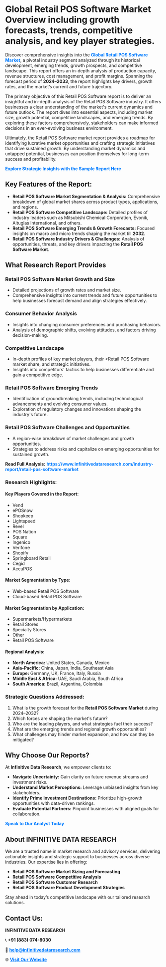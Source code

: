 <h1>Global Retail POS Software Market Overview including growth forecasts, trends, competitive analysis, and key player strategies.</h1>
<p>
Discover comprehensive insights into the 
<a href="https://www.infinitivedataresearch.com/industry-report/retail-pos-software-market" rel="dofollow" style="color: #007BFF; text-decoration: none;"><strong>Global Retail POS Software Market</strong></a>, a pivotal industry segment analyzed through its historical development, emerging trends, growth prospects, and competitive landscape. This report offers an in-depth analysis of production capacity, revenue structures, cost management, and profit margins. Spanning the forecast period of <strong>2024–2033</strong>, the report highlights key drivers, growth rates, and the market’s current and future trajectory.
</p>
<p>
The primary objective of this Retail POS Software report is to deliver an insightful and in-depth analysis of the Retail POS Software industry. It offers businesses a clear understanding of the market's current dynamics and future outlook. The report dives into essential aspects, including market size, growth potential, competitive landscapes, and emerging trends. By exploring these factors comprehensively, stakeholders can make informed decisions in an ever-evolving business environment.
</p>
<p>
Ultimately, the Retail POS Software market report provides a roadmap for identifying lucrative market opportunities and crafting strategic initiatives that drive sustained growth. By understanding market dynamics and untapped potential, businesses can position themselves for long-term success and profitability.
</p>
<p>
<a href="https://www.infinitivedataresearch.com/request-sample/reportId=111452" style="color: #007BFF; text-decoration: none;"><strong>Explore Strategic Insights with the Sample Report Here</strong></a>
</p>

<h2>Key Features of the Report:</h2>
<ul>
<li><strong>Retail POS Software Market Segmentation & Analysis:</strong> Comprehensive breakdown of global market shares across product types, applications, and regions.</li>
<li><strong>Retail POS Software Competitive Landscape:</strong> Detailed profiles of industry leaders such as Mitsubishi Chemical Corporation, Evonik, Altuglas International, and others.</li>
<li><strong>Retail POS Software Emerging Trends & Growth Forecasts:</strong> Focused insights on macro and micro trends shaping the market till <strong>2032</strong>.</li>
<li><strong>Retail POS Software Industry Drivers & Challenges:</strong> Analysis of opportunities, threats, and key drivers impacting the <strong>Retail POS Software Market</strong>.</li>
</ul>

<h2>What Research Report Provides</h2>
<h3>Retail POS Software Market Growth and Size</h3>
<ul>
<li>Detailed projections of growth rates and market size.</li>
<li>Comprehensive insights into current trends and future opportunities to help businesses forecast demand and align strategies effectively.</li>
</ul>

<h3>Consumer Behavior Analysis</h3>
<ul>
<li>Insights into changing consumer preferences and purchasing behaviors.</li>
<li>Analysis of demographic shifts, evolving attitudes, and factors driving decision-making.</li>
</ul>

<h3>Competitive Landscape</h3>
<ul>
<li>In-depth profiles of key market players, their >Retail POS Software market share, and strategic initiatives.</li>
<li>Insights into competitors' tactics to help businesses differentiate and gain a competitive edge.</li>
</ul>

<h3>Retail POS Software Emerging Trends</h3>
<ul>
<li>Identification of groundbreaking trends, including technological advancements and evolving consumer values.</li>
<li>Exploration of regulatory changes and innovations shaping the industry's future.</li>
</ul>

<h3>Retail POS Software Challenges and Opportunities</h3>
<ul>
<li>A region-wise breakdown of market challenges and growth opportunities.</li>
<li>Strategies to address risks and capitalize on emerging opportunities for sustained growth.</li>
</ul>
<p><strong>Read Full Analysis:</strong> <a href="https://www.infinitivedataresearch.com/industry-report/retail-pos-software-market" rel="dofollow" style="color: #007BFF; text-decoration: none;"><strong>https://www.infinitivedataresearch.com/industry-report/retail-pos-software-market</strong></a></p>
<h3>Research Highlights:</h3>
<h4>Key Players Covered in the Report:</h4>
<ul><li>Vend</li><li>ePOSnow</li><li>Shopkeep</li><li>Lightspeed</li><li>Revel</li><li>POS Nation</li><li>Square</li><li>Ingenico</li><li>Verifone</li><li>Shopify</li><li>Springboard Retail</li><li>Cegid</li><li>AccuPOS</li></ul>
<h4>Market Segmentation by Type:</h4>
<ul><li>Web-based Retail POS Software</li><li>Cloud-based Retail POS Software</li></ul>
<h4>Market Segmentation by Application:</h4>
<ul><li>Supermarkets/Hypermarkets</li><li>Retail Stores</li><li>Specialty Stores</li><li>Other</li><li>Retail POS Software</li></ul>

<h4>Regional Analysis:</h4>
<ul>
<li><strong>North America:</strong> United States, Canada, Mexico</li>
<li><strong>Asia-Pacific:</strong> China, Japan, India, Southeast Asia</li>
<li><strong>Europe:</strong> Germany, UK, France, Italy, Russia</li>
<li><strong>Middle East & Africa:</strong> UAE, Saudi Arabia, South Africa</li>
<li><strong>South America:</strong> Brazil, Argentina, Colombia</li>
</ul>

<h3>Strategic Questions Addressed:</h3>
<ol>
<li>What is the growth forecast for the <strong>Retail POS Software Market</strong> during 2024–2032?</li>
<li>Which forces are shaping the market's future?</li>
<li>Who are the leading players, and what strategies fuel their success?</li>
<li>What are the emerging trends and regional growth opportunities?</li>
<li>What challenges may hinder market expansion, and how can they be mitigated?</li>
</ol>

<h2>Why Choose Our Reports?</h2>
<p>At <strong>Infinitive Data Research</strong>, we empower clients to:</p>
<ul>
<li><strong>Navigate Uncertainty:</strong> Gain clarity on future revenue streams and investment risks.</li>
<li><strong>Understand Market Perceptions:</strong> Leverage unbiased insights from key stakeholders.</li>
<li><strong>Identify Prime Investment Destinations:</strong> Prioritize high-growth opportunities with data-driven rankings.</li>
<li><strong>Evaluate Potential Partners:</strong> Pinpoint businesses with aligned goals for collaboration.</li>
</ul>
<p><a href="https://www.infinitivedataresearch.com/industry-report/retail-pos-software-market" rel="dofollow" style="color: #007BFF; text-decoration: none;"><strong>Speak to Our Analyst Today</strong></a></p>

<h2>About INFINITIVE DATA RESEARCH</h2>
<p>We are a trusted name in market research and advisory services, delivering actionable insights and strategic support to businesses across diverse industries. Our expertise lies in offering:</p>
<ul>
<li><strong>Retail POS Software Market Sizing and Forecasting</strong></li>
<li><strong>Retail POS Software Competitive Analysis</strong></li>
<li><strong>Retail POS Software Customer Research</strong></li>
<li><strong>Retail POS Software Product Development Strategies</strong></li>
</ul>
<p>Stay ahead in today’s competitive landscape with our tailored research solutions.</p>

<h2>Contact Us:</h2>
<p><strong>INFINITIVE DATA RESEARCH</strong></p>
<p>📞 <strong>+91 (883) 074-8030</strong></p>
<p>📧 <strong><a href="mailto:help@infinitivedataresearch.com" style="color: #007BFF;">help@infinitivedataresearch.com</a></strong></p>
<p>🌐 <strong><a href="https://www.infinitivedataresearch.com" rel="dofollow" style="color: #007BFF;">Visit Our Website</a></strong></p>